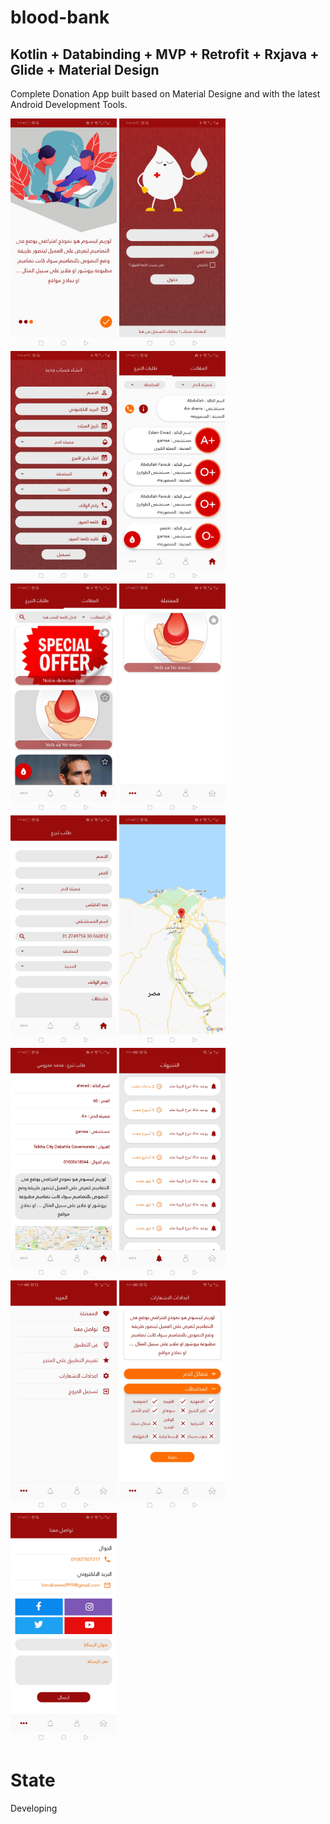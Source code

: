# blood-bank


## **Kotlin + Databinding + MVP + Retrofit + Rxjava + Glide + Material Design**


Complete Donation App built based on Material Designe and with the latest Android Development Tools.

<p float="left">
  <img src="https://github.com/himahamed126/blood-bank/blob/master/Art/img_1.jpg?raw=true" width="170" />
  <img src="https://github.com/himahamed126/blood-bank/blob/master/Art/img_2.jpg?raw=true" width="170" />
  <img src="https://github.com/himahamed126/blood-bank/blob/master/Art/img_3.jpg?raw=true" width="170" />
  <img src="https://github.com/himahamed126/blood-bank/blob/master/Art/img_4.jpg?raw=true" width="170" />
  <img src="https://github.com/himahamed126/blood-bank/blob/master/Art/img_5.jpg?raw=true" width="170" />
  <img src="https://github.com/himahamed126/blood-bank/blob/master/Art/img_6.jpg?raw=true" width="170" />
  <img src="https://github.com/himahamed126/blood-bank/blob/master/Art/img_7.jpg?raw=true" width="170" />
  <img src="https://github.com/himahamed126/blood-bank/blob/master/Art/img_8.jpg?raw=true" width="170" />
  <img src="https://github.com/himahamed126/blood-bank/blob/master/Art/img_9.jpg?raw=true" width="170" />
  <img src="https://github.com/himahamed126/blood-bank/blob/master/Art/img_10.jpg?raw=true" width="170" />
  <img src="https://github.com/himahamed126/blood-bank/blob/master/Art/img_11.jpg?raw=true" width="170" />
  <img src="https://github.com/himahamed126/blood-bank/blob/master/Art/img_12.jpg?raw=true" width="170" />
  <img src="https://github.com/himahamed126/blood-bank/blob/master/Art/img_13.jpg?raw=true" width="170" />
</p>

# State
Developing
